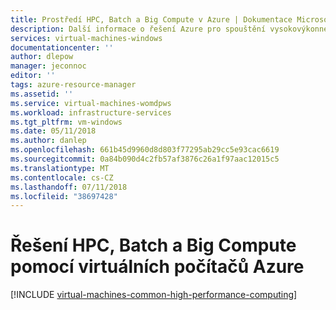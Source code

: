 ```yaml
---
title: Prostředí HPC, Batch a Big Compute v Azure | Dokumentace Microsoftu
description: Další informace o řešení Azure pro spouštění vysokovýkonného výpočetního prostředí (HPC), batch a úloh Big Compute v Azure virtual machines a výpočetních služeb.
services: virtual-machines-windows
documentationcenter: ''
author: dlepow
manager: jeconnoc
editor: ''
tags: azure-resource-manager
ms.assetid: ''
ms.service: virtual-machines-womdpws
ms.workload: infrastructure-services
ms.tgt_pltfrm: vm-windows
ms.date: 05/11/2018
ms.author: danlep
ms.openlocfilehash: 661b45d9960d8d803f77295ab29cc5e93cac6619
ms.sourcegitcommit: 0a84b090d4c2fb57af3876c26a1f97aac12015c5
ms.translationtype: MT
ms.contentlocale: cs-CZ
ms.lasthandoff: 07/11/2018
ms.locfileid: "38697428"
---
```

# <a name="hpc-batch-and-big-compute-solutions-using-azure-vms"></a>Řešení HPC, Batch a Big Compute pomocí virtuálních počítačů Azure

[!INCLUDE [virtual-machines-common-high-performance-computing](../../../includes/virtual-machines-common-high-performance-computing.md)]
